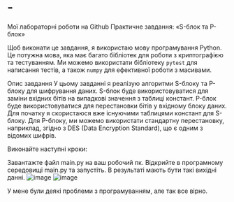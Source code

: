 # -
Мої лабораторні роботи на Github
Практичне завдання:
«S-блок та P-блок»
 

Щоб виконати це завдання, я використаю мову програмування Python. 
Це потужна мова, яка має багато бібліотек для роботи з криптографією та тестуванням. Ми можемо використати бібліотеку `pytest` для написання тестів, а також `numpy` для ефективної роботи з масивами.

Опис завдання
У цьому завданні я реалізую алгоритми S-блоку та P-блоку для шифрування даних. S-блок буде використовуватися для заміни вхідних бітів на випадкові значення з таблиці констант. P-блок буде використовуватися для перестановки бітів у вхідному блоку даних.
Для початку я скористаюся вже існуючими таблицями констант для S-блоку. 
Для P-блоку, ми можемо використати стандартну перестановку, наприклад, згідно з DES (Data Encryption Standard), що є одним з відомих шифрів.

Виконайте наступні кроки:

Завантажте файл main.py на ваш робочий пк.
Відкрийте в програмному середовищі main.py та запустіть.
В результаті мають бути такі вихідні данні.
![image](https://github.com/ShadowEdlime95/-/assets/106177922/9f5490ac-71be-463b-a313-d0074778fe8a)
![image](https://github.com/ShadowEdlime95/-/assets/106177922/ddf7229b-1132-48cb-8083-3197c585e235)

У мене були деякі проблеми з програмуванням, але так все вірно.
